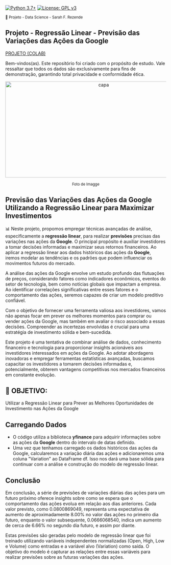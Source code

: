 [![Python 3.7+](https://img.shields.io/badge/python-3.7+-blue.svg)](https://www.python.org/downloads/release/python-360/) [![License: GPL v3](https://img.shields.io/badge/License-GPLv3-blue.svg)](https://www.gnu.org/licenses/gpl-3.0) 

<sub> 📂 Projeto - Data Science - Sarah F. Rezende

## **Projeto** - **Regressão Linear - Previsão das Variações das Ações da Google** 

[PROJETO (COLAB)](https://github.com/SarahFeanor/Churn_Prediction_Project/blob/main/Churn_Prediction.ipynb)

Bem-vindos(as). Este repositório foi criado com o propósito de estudo. Vale ressaltar que todos os dados são exclusivamente para fins de demonstração, garantindo total privacidade e conformidade ética.

<p align="center">
  <a href="https://github.com/SarahFeanor?tab=repositories">
    <img src="https://cdn.discordapp.com/attachments/1063559719291199599/1202653476228960306/download.jpg?ex=65ce3d54&is=65bbc854&hm=7c1cf49f358872342bf602e94c3ec8c85c0013939848c33a5d8da859ced3e92e&" alt="capa" width="600" height="300">
  </a>
</p> <p align="center"> <sup> Foto de Imagge </sup> </p>

## **Previsão das Variações das Ações da Google Utilizando a Regressão Linear para Maximizar Investimentos**

📊 Neste projeto, propomos empregar técnicas avançadas de análise, especificamente a **regressão linear**, para realizar **previsões** precisas das variações nas ações da **Google**. O principal propósito é auxiliar investidores a tomar decisões informadas e maximizar seus retornos financeiros. Ao aplicar a regressão linear aos dados históricos das ações da **Google**, iremos modelar as tendências e os padrões que podem influenciar os movimentos futuros do mercado.

A análise das ações da Google envolve um estudo profundo das flutuações de preços, considerando fatores como indicadores econômicos, eventos do setor de tecnologia, bem como notícias globais que impactam a empresa. Ao identificar correlações significativas entre esses fatores e o comportamento das ações, seremos capazes de criar um modelo preditivo confiável.

Com o objetivo de fornecer uma ferramenta valiosa aos investidores, vamos não apenas focar em prever os melhores momentos para comprar ou vender ações da Google, mas também em avaliar o risco associado a essas decisões. Compreender as incertezas envolvidas é crucial para uma estratégia de investimento sólida e bem-sucedida.

Este projeto é uma tentativa de combinar análise de dados, conhecimento financeiro e tecnologia para proporcionar insights acionáveis aos investidores interessados em ações da Google. Ao adotar abordagens inovadoras e empregar ferramentas estatísticas avançadas, buscamos capacitar os investidores a tomarem decisões informadas e, potencialmente, obterem vantagens competitivas nos mercados financeiros em constante evolução.

## 📍 **OBJETIVO**:
Utilizar a Regressão Linear para Prever as Melhores Oportunidades de Investimento nas Ações da Google

## **Carregando Dados**

* O código utiliza a biblioteca **yfinance** para adquirir informações sobre as ações da **Google** dentro do intervalo de datas definido.
* Uma vez que tenhamos carregado os dados históricos das ações da Google, calcularemos a variação diária das ações e adicionaremos uma coluna "Variation" ao DataFrame df. Isso nos dará uma base sólida para continuar com a análise e construção do modelo de regressão linear.

## Conclusão

Em conclusão, a série de previsões de variações diárias das ações para um futuro próximo oferece insights sobre como se espera que o comportamento das ações evolua em relação aos dias anteriores. Cada valor previsto, como 0.0800869049, representa uma expectativa de aumento de aproximadamente 8.00% no valor das ações no primeiro dia futuro, enquanto o valor subsequente, 0.0666068540, indica um aumento de cerca de 6.66% no segundo dia futuro, e assim por diante.

Estas previsões são geradas pelo modelo de regressão linear que foi treinado utilizando variáveis independentes normalizadas (Open, High, Low e Volume) como entradas e a variável alvo (Variation) como saída. O objetivo do modelo é capturar as relações entre essas variáveis para realizar previsões sobre as futuras variações das ações.



